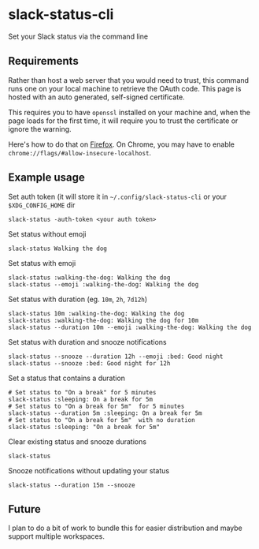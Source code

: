 # slack-status-cli

Set your Slack status via the command line

## Requirements

Rather than host a web server that you would need to trust, this command runs one on your local machine to retrieve the OAuth code. This page is hosted with an auto generated, self-signed certificate.

This requires you to have `openssl` installed on your machine and, when the page loads for the first time, it will require you to trust the certificate or ignore the warning.

Here's how to do that on [Firefox](https://support.mozilla.org/en-US/kb/error-codes-secure-websites?as=u&utm_source=inproduct#w_self-signed-certificate). On Chrome, you may have to enable `chrome://flags/#allow-insecure-localhost`.

## Example usage

Set auth token (it will store it in `~/.config/slack-status-cli` or your `$XDG_CONFIG_HOME` dir

    slack-status -auth-token <your auth token>

Set status without emoji

    slack-status Walking the dog

Set status with emoji

    slack-status :walking-the-dog: Walking the dog
    slack-status --emoji :walking-the-dog: Walking the dog

Set status with duration (eg. `10m`, `2h`, `7d12h`)

    slack-status 10m :walking-the-dog: Walking the dog
    slack-status :walking-the-dog: Walking the dog for 10m
    slack-status --duration 10m --emoji :walking-the-dog: Walking the dog

Set status with duration and snooze notifications

    slack-status --snooze --duration 12h --emoji :bed: Good night
    slack-status --snooze :bed: Good night for 12h

Set a status that contains a duration

    # Set status to "On a break" for 5 minutes
    slack-status :sleeping: On a break for 5m
    # Set status to "On a break for 5m"  for 5 minutes
    slack-status --duration 5m :sleeping: On a break for 5m
    # Set status to "On a break for 5m"  with no duration
    slack-status :sleeping: "On a break for 5m"

Clear existing status and snooze durations

    slack-status

Snooze notifications without updating your status

    slack-status --duration 15m --snooze

## Future

I plan to do a bit of work to bundle this for easier distribution and maybe support multiple workspaces.
